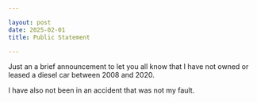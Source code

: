 ```yaml
---

layout: post
date: 2025-02-01
title: Public Statement

---
```


Just an a brief announcement to let you all know that I have not owned or leased a diesel car between 2008 and 2020.

I have also not been in an accident that was not my fault.